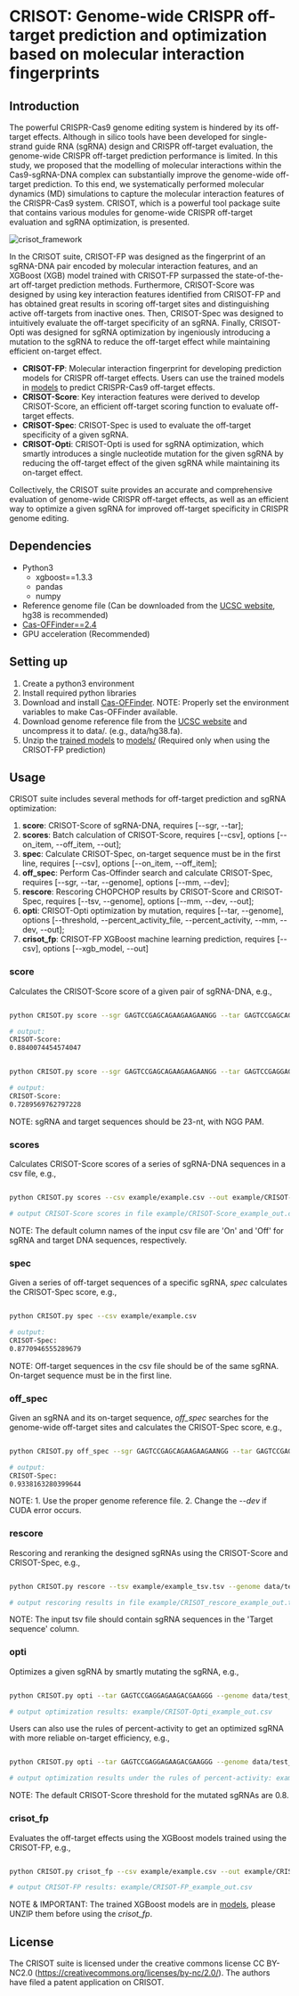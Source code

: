 # CRISOT: Genome-wide CRISPR off-target prediction and optimization based on molecular interaction fingerprints

## Introduction
The powerful CRISPR-Cas9 genome editing system is hindered by its off-target effects. Although in silico tools have been developed for single-strand guide RNA (sgRNA) design and CRISPR off-target evaluation, the genome-wide CRISPR off-target prediction performance is limited. In this study, we proposed that the modelling of molecular interactions within the Cas9-sgRNA-DNA complex can substantially improve the genome-wide off-target prediction. To this end, we systematically performed molecular dynamics (MD) simulations to capture the molecular interaction features of the CRISPR-Cas9 system. CRISOT, which is a powerful tool package suite that contains various modules for genome-wide CRISPR off-target evaluation and sgRNA optimization, is presented. 

![crisot_framework](crisot_framework.png)

In the CRISOT suite, CRISOT-FP was designed as the fingerprint of an sgRNA-DNA pair encoded by molecular interaction features, and an XGBoost (XGB) model trained with CRISOT-FP surpassed the state-of-the-art off-target prediction methods. Furthermore, CRISOT-Score was designed by using key interaction features identified from CRISOT-FP and has obtained great results in scoring off-target sites and distinguishing active off-targets from inactive ones. Then, CRISOT-Spec was designed to intuitively evaluate the off-target specificity of an sgRNA. Finally, CRISOT-Opti was designed for sgRNA optimization by ingeniously introducing a mutation to the sgRNA to reduce the off-target effect while maintaining efficient on-target effect. 

* **CRISOT-FP**: Molecular interaction fingerprint for developing prediction models for CRISPR off-target effects. Users can use the trained models in [models](models) to predict CRISPR-Cas9 off-target effects. 
* **CRISOT-Score**: Key interaction features were derived to develop CRISOT-Score, an efficient off-target scoring function to evaluate off-target effects.
* **CRISOT-Spec**: CRISOT-Spec is used to evaluate the off-target specificity of a given sgRNA.
* **CRISOT-Opti**: CRISOT-Opti is used for sgRNA optimization, which smartly introduces a single nucleotide mutation for the given sgRNA by reducing the off-target effect of the given sgRNA while maintaining its on-target effect. 

Collectively, the CRISOT suite provides an accurate and comprehensive evaluation of genome-wide CRISPR off-target effects, as well as an efficient way to optimize a given sgRNA for improved off-target specificity in CRISPR genome editing.

## Dependencies
* Python3
  * xgboost==1.3.3
  * pandas
  * numpy
* Reference genome file (Can be downloaded from the [UCSC website](https://hgdownload.soe.ucsc.edu/downloads.html), hg38 is recommended)
* [Cas-OFFinder==2.4](http://www.rgenome.net/cas-offinder/portable)
* GPU acceleration (Recommended)

## Setting up
1. Create a python3 environment
2. Install required python libraries
3. Download and install [Cas-OFFinder](http://www.rgenome.net/cas-offinder/portable). NOTE: Properly set the environment variables to make Cas-OFFinder available.
4. Download genome reference file from the [UCSC website](https://hgdownload.soe.ucsc.edu/downloads.html) and uncompress it to data/. (e.g., data/hg38.fa).
5. Unzip the [trained models](models/trained_models.zip) to [models/](models/) (Required only when using the CRISOT-FP prediction)

## Usage
CRISOT suite includes several methods for off-target prediction and sgRNA optimization:
1. **score**: CRISOT-Score of sgRNA-DNA, requires [--sgr, --tar];
2. **scores**: Batch calculation of CRISOT-Score, requires [--csv], options [--on_item, --off_item, --out];
3. **spec**: Calculate CRISOT-Spec, on-target sequence must be in the first line, requires [--csv], options [--on_item, --off_item];
4. **off_spec**: Perform Cas-Offinder search and calculate CRISOT-Spec, requires [--sgr, --tar, --genome], options [--mm, --dev];
5. **rescore**: Rescoring CHOPCHOP results by CRISOT-Score and CRISOT-Spec, requires [--tsv, --genome], options [--mm, --dev, --out];
6. **opti**: CRISOT-Opti optimization by mutation, requires [--tar, --genome], options [--threshold, --percent_activity_file, --percent_activity, --mm, --dev, --out];
7. **crisot_fp**: CRISOT-FP XGBoost machine learning prediction, requires [--csv], options [--xgb_model, --out]

### score
Calculates the CRISOT-Score score of a given pair of sgRNA-DNA, e.g.,

```bash

python CRISOT.py score --sgr GAGTCCGAGCAGAAGAAGAANGG --tar GAGTCCGAGCAGAAGAAGAANGG

# output:
CRISOT-Score: 
0.8840074454574047
```

```bash

python CRISOT.py score --sgr GAGTCCGAGCAGAAGAAGAANGG --tar GAGTCCGAGGAGAAGACGAAGGG

# output:
CRISOT-Score: 
0.7289569762797228

```
NOTE: sgRNA and target sequences should be 23-nt, with NGG PAM.

### scores
Calculates CRISOT-Score scores of a series of sgRNA-DNA sequences in a csv file, e.g.,
```bash

python CRISOT.py scores --csv example/example.csv --out example/CRISOT-Score_example_out.csv

# output CRISOT-Score scores in file example/CRISOT-Score_example_out.csv

```
NOTE: The default column names of the input csv file are 'On' and 'Off' for sgRNA and target DNA sequences, respectively.

### spec
Given a series of off-target sequences of a specific sgRNA, *spec* calculates the CRISOT-Spec score, e.g.,

```bash

python CRISOT.py spec --csv example/example.csv

# output:
CRISOT-Spec: 
0.8770946555289679

```
NOTE: Off-target sequences in the csv file should be of the same sgRNA. On-target sequence must be in the first line.

### off_spec
Given an sgRNA and its on-target sequence, *off_spec* searches for the genome-wide off-target sites and calculates the CRISOT-Spec score, e.g.,
```bash

python CRISOT.py off_spec --sgr GAGTCCGAGCAGAAGAAGAANGG --tar GAGTCCGAGCAGAAGAAGAAGGG --genome data/test_genome.fa

# output:
CRISOT-Spec: 
0.9338163280399644

```
NOTE: 1. Use the proper genome reference file. 2. Change the *--dev* if CUDA error occurs.


### rescore
Rescoring and reranking the designed sgRNAs using the CRISOT-Score and CRISOT-Spec, e.g.,

```bash

python CRISOT.py rescore --tsv example/example_tsv.tsv --genome data/test_genome.fa --out example/CRISOT_rescore_example_out.tsv

# output rescoring results in file example/CRISOT_rescore_example_out.tsv

```
NOTE: The input tsv file should contain sgRNA sequences in the 'Target sequence' column.

### opti
Optimizes a given sgRNA by smartly mutating the sgRNA, e.g.,
```bash

python CRISOT.py opti --tar GAGTCCGAGGAGAAGACGAAGGG --genome data/test_genome.fa --out example/CRISOT-Opti_example_out.csv

# output optimization results: example/CRISOT-Opti_example_out.csv

```
Users can also use the rules of percent-activity to get an optimized sgRNA with more reliable on-target efficiency, e.g.,
```bash

python CRISOT.py opti --tar GAGTCCGAGGAGAAGACGAAGGG --genome data/test_genome.fa --out example/CRISOT-Opti_percent_activity0.6_example_out.csv --percent_activity_file data/cd33_mismatch_dlfc.csv --percent_activity 0.6

# output optimization results under the rules of percent-activity: example/CRISOT-Opti_percent_activity0.6_example_out.csv

```
NOTE: The default CRISOT-Score threshold for the mutated sgRNAs are 0.8.

### crisot_fp
Evaluates the off-target effects using the XGBoost models trained using the CRISOT-FP, e.g.,
```bash

python CRISOT.py crisot_fp --csv example/example.csv --out example/CRISOT-FP_example_out.csv

# output CRISOT-FP results: example/CRISOT-FP_example_out.csv

```
NOTE & IMPORTANT: The trained XGBoost models are in [models](models/), please UNZIP them before using the *crisot_fp*.



## License
The CRISOT suite is licensed under the creative commons license CC BY-NC2.0 (https://creativecommons.org/licenses/by-nc/2.0/).
The authors have filed a patent application on CRISOT. 

